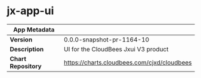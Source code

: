 # jx-app-ui

|App Metadata||
|---|---|
| **Version** | 0.0.0-snapshot-pr-1164-10 |
| **Description** | UI for the CloudBees Jxui V3 product |
| **Chart Repository** | https://charts.cloudbees.com/cjxd/cloudbees |
